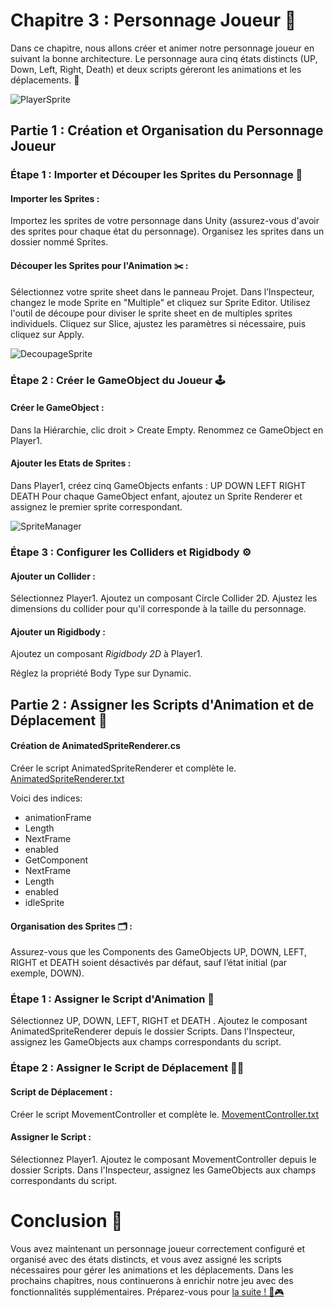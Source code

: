 # Chapitre 3 : Personnage Joueur 🕺
Dans ce chapitre, nous allons créer et animer notre personnage joueur en suivant la bonne architecture. Le personnage aura cinq états distincts (UP, Down, Left, Right, Death) et deux scripts géreront les animations et les déplacements. 🚀

![PlayerSprite](Images/playerSprite.png)

## Partie 1 : Création et Organisation du Personnage Joueur

### Étape 1 : Importer et Découper les Sprites du Personnage 🎨

#### Importer les Sprites :
Importez les sprites de votre personnage dans Unity (assurez-vous d'avoir des sprites pour chaque état du personnage).
Organisez les sprites dans un dossier nommé Sprites.

#### Découper les Sprites pour l'Animation ✂️ :
Sélectionnez votre sprite sheet dans le panneau Projet.
Dans l’Inspecteur, changez le mode Sprite en "Multiple" et cliquez sur Sprite Editor.
Utilisez l'outil de découpe pour diviser le sprite sheet en de multiples sprites individuels.
Cliquez sur Slice, ajustez les paramètres si nécessaire, puis cliquez sur Apply.

![DecoupageSprite](Images/DecoupageSprite.png)

### Étape 2 : Créer le GameObject du Joueur 🕹️

#### Créer le GameObject :
Dans la Hiérarchie, clic droit > Create Empty.
Renommez ce GameObject en Player1.

#### Ajouter les Etats de Sprites :
Dans Player1, créez cinq GameObjects enfants :
UP
DOWN
LEFT
RIGHT
DEATH
Pour chaque GameObject enfant, ajoutez un Sprite Renderer et assignez le premier sprite correspondant.

![SpriteManager](Images/SpriteManager.png)

### Étape 3 : Configurer les Colliders et Rigidbody ⚙️

#### Ajouter un Collider :
Sélectionnez Player1.
Ajoutez un composant Circle Collider 2D.
Ajustez les dimensions du collider pour qu'il corresponde à la taille du personnage.

#### Ajouter un Rigidbody :
Ajoutez un composant *Rigidbody 2D* à Player1.
   
Réglez la propriété Body Type sur Dynamic.

## Partie 2 : Assigner les Scripts d'Animation et de Déplacement 📜

#### Création de AnimatedSpriteRenderer.cs

Créer le script AnimatedSpriteRenderer et complète le.
[AnimatedSpriteRenderer.txt](https://github.com/user-attachments/files/16747384/AnimatedSpriteRenderer.txt)

Voici des indices:

- animationFrame
- Length
- NextFrame
- enabled
- GetComponent
- NextFrame
- Length
- enabled
- idleSprite


#### Organisation des Sprites 🗂️ :
Assurez-vous que les Components des GameObjects UP, DOWN, LEFT, RIGHT et DEATH soient désactivés par défaut, sauf l’état initial (par exemple, DOWN).

### Étape 1 : Assigner le Script d'Animation 🎥

Sélectionnez UP, DOWN, LEFT, RIGHT et DEATH .
Ajoutez le composant AnimatedSpriteRenderer depuis le dossier Scripts.
Dans l'Inspecteur, assignez les GameObjects aux champs correspondants du script.

### Étape 2 : Assigner le Script de Déplacement 🚶‍♂️

#### Script de Déplacement :
Créer le script MovementController et complète le. [MovementController.txt](https://github.com/user-attachments/files/16795153/MovementController.1.txt)


#### Assigner le Script :
Sélectionnez Player1.
Ajoutez le composant MovementController depuis le dossier Scripts.
Dans l'Inspecteur, assignez les GameObjects aux champs correspondants du script.

# Conclusion 🌟

Vous avez maintenant un personnage joueur correctement configuré et organisé avec des états distincts, et vous avez assigné les scripts nécessaires pour gérer les animations et les déplacements. Dans les prochains chapitres, nous continuerons à enrichir notre jeu avec des fonctionnalités supplémentaires. Préparez-vous pour [la suite ! 🚀🎮](https://github.com/g404-code-gaming/Bomberman2D/blob/main/Création-Du-Jeu/4.Implémentation%20des%20Bombes.md)




